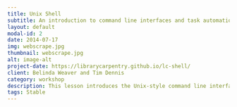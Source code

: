 ```yaml
---
title: Unix Shell
subtitle: An introduction to command line interfaces and task automation using the Unix shell
layout: default
modal-id: 2
date: 2014-07-17
img: webscrape.jpg
thumbnail: webscrape.jpg
alt: image-alt
project-date: https://librarycarpentry.github.io/lc-shell/
client: Belinda Weaver and Tim Dennis
category: workshop
description: This lesson introduces the Unix-style command line interface. This lessons teaches basic shell navigation, as well as the use of `loops` and pipes for linking shell commands. It also introduces `grep` for searching across files. Exercises cover the counting and mining of data.
tags: Stable
---
```

